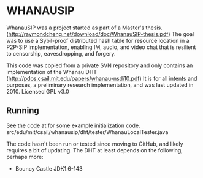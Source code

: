 WHANAUSIP
=========

WhanauSIP was a project started as part of a Master's thesis.
(http://raymondcheng.net/download/doc/WhanauSIP-thesis.pdf)
The goal was to use a Sybil-proof distributed hash table for resource location in a 
P2P-SIP implementation, enabling IM, audio, and video chat that is resilient to 
censorship, eavesdropping, and forgery.

This code was copied from a private SVN repository and only contains
an implementation of the Whanau DHT (http://pdos.csail.mit.edu/papers/whanau-nsdi10.pdf)
It is for all intents and purposes, a preliminary research implementation,
and was last updated in 2010.
Licensed GPL v3.0

Running
-------
See the code at for some example initialization code.
src/edu/mit/csail/whanausip/dht/tester/WhanauLocalTester.java 

The code hasn't been run or tested since moving to GitHub, 
and likely requires a bit of updating.
The DHT at least depends on the following, perhaps more:
  - Bouncy Castle JDK1.6-143
